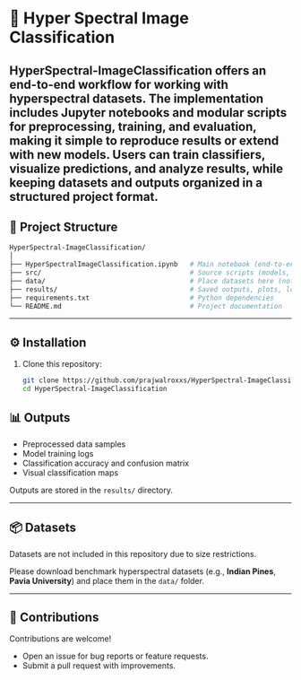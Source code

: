 # 🧠 Hyper Spectral Image Classification
HyperSpectral-ImageClassification offers an end-to-end workflow for working with hyperspectral datasets. The implementation includes Jupyter notebooks and modular scripts for preprocessing, training, and evaluation, making it simple to reproduce results or extend with new models. Users can train classifiers, visualize predictions, and analyze results, while keeping datasets and outputs organized in a structured project format.
---

## 📂 Project Structure
``` bash
HyperSpectral-ImageClassification/
│
├── HyperSpectralImageClassification.ipynb   # Main notebook (end-to-end workflow)
├── src/                                     # Source scripts (models, preprocessing, utils)
├── data/                                    # Place datasets here (not included in repo)
├── results/                                 # Saved outputs, plots, logs
├── requirements.txt                         # Python dependencies
└── README.md                                # Project documentation
```

---

## ⚙️ Installation

1. Clone this repository:
   ```bash
   git clone https://github.com/prajwalroxxs/HyperSpectral-ImageClassification.git
   cd HyperSpectral-ImageClassification


## 📊 Outputs
- Preprocessed data samples  
- Model training logs  
- Classification accuracy and confusion matrix  
- Visual classification maps  

Outputs are stored in the `results/` directory.  

---

## 📦 Datasets
Datasets are not included in this repository due to size restrictions.  

Please download benchmark hyperspectral datasets (e.g., **Indian Pines**, **Pavia University**) and place them in the `data/` folder.  

---

## 🤝 Contributions
Contributions are welcome!  

- Open an issue for bug reports or feature requests.  
- Submit a pull request with improvements.  
